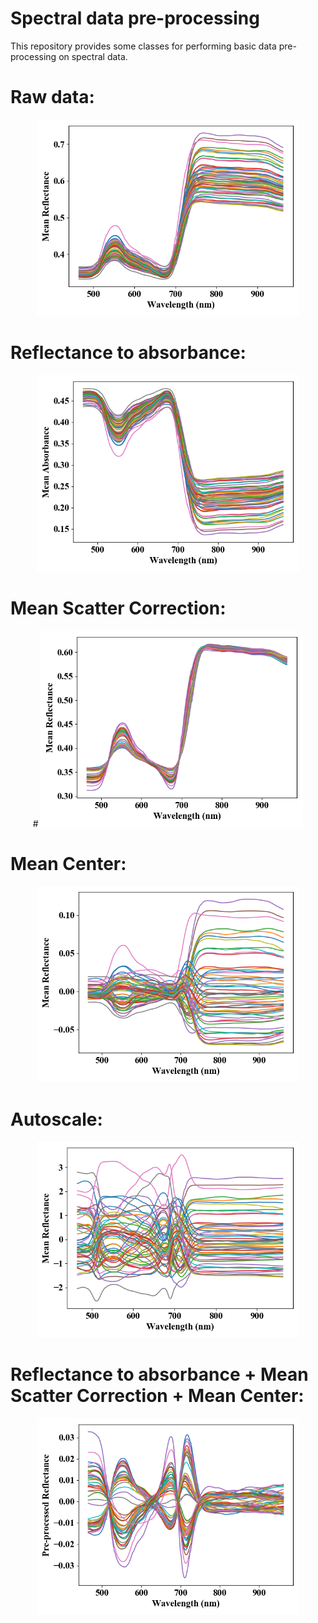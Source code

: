 # Spectral data pre-processing

This repository provides some classes for performing basic data
pre-processing on spectral data.

# **Raw data:**
<p align="center">
  <img src="media\image1.png" style="width:4.375in;height:3.27056in" />
</p>

# **Reflectance to absorbance:**
<p align="center">
  <img src="media\image2.png" style="width:4.37425in;height:3.27in" />
</p>

# **Mean Scatter Correction:**

<p align="center">
  # <img src="media\image3.png" style="width:4.37425in;height:3.27in" />
</p>

# **Mean Center:**

<p align="center">
  <img src="media\image4.png" style="width:4.37425in;height:3.27in" />
</p>

# **Autoscale:**

<p align="center">
  <img src="media\image5.png" style="width:4.37425in;height:3.27in" />
</p>

# **Reflectance to absorbance + Mean Scatter Correction + Mean Center:**

<p align="center">
  <img src="media\image6.png" style="width:4.37425in;height:3.27in" />
</p>
